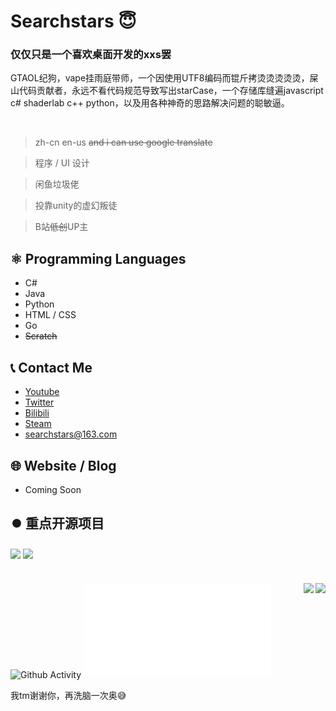 # Searchstars 😇
### 仅仅只是一个喜欢桌面开发的xxs罢
GTAOL纪狗，vape挂雨庭带师，一个因使用UTF8编码而锟斤拷烫烫烫烫烫，屎山代码贡献者，永远不看代码规范导致写出starCase，一个存储库缝遍javascript c# shaderlab c++ python，以及用各种神奇的思路解决问题的聪敏逼。

<br/>

> zh-cn en-us ~~and i can use google translate~~

> 程序 / UI 设计

> 闲鱼垃圾佬

> 投靠unity的虚幻叛徒

> B站~~低创~~UP主

## ⚛️ Programming Languages
- C#
- Java
- Python
- HTML / CSS
- Go
- ~~Scratch~~
## 📞 Contact Me
- [Youtube](https://www.youtube.com/channel/UCf7pWQr7goYZUdwc3PRHmtA)
- [Twitter](https://twitter.com/SearchstarsReal)
- [Bilibili](https://space.bilibili.com/288164627)
- [Steam](https://steamcommunity.com/id/searchstars/)
- searchstars@163.com
## 🌐 Website / Blog
- Coming Soon
## ⏺️ 重点开源项目
<img align="center" src="https://github-readme-stats.vercel.app/api/pin/?username=Stargazing-studio&repo=System-Init-Toolbox&theme=buefy" />
<img align="center" src="https://github-readme-stats.vercel.app/api/pin/?username=Searchstars&repo=Leekcutter&theme=buefy" />

#

<img align="right" src="https://github-readme-stats.vercel.app/api/top-langs/?username=Searchstars">
<img align="right" src="https://github-readme-stats.vercel.app/api?username=Searchstars&show_icons=true&hide_border=true&icon_color=000&title_color=000&include_all_commits_disable=false&count_private=true">


<img src="https://activity-graph.herokuapp.com/graph?username=Searchstars&theme=xcode" align="center" alt="Github Activity" />

<iframe src="//player.bilibili.com/player.html?aid=637745808&bvid=BV1RY4y1q7UD&cid=562749407&page=1" scrolling="no" border="0" frameborder="no" framespacing="0" allowfullscreen="true"> </iframe>

我tm谢谢你，再洗脑一次奥😅

